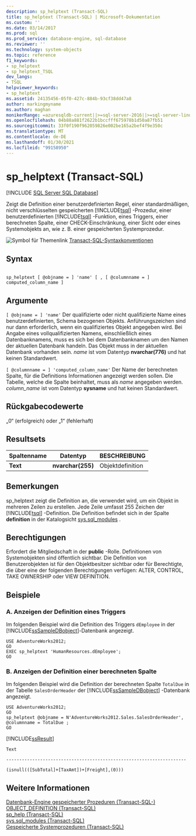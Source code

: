 ```yaml
---
description: sp_helptext (Transact-SQL)
title: sp_helptext (Transact-SQL) | Microsoft-Dokumentation
ms.custom: ''
ms.date: 03/14/2017
ms.prod: sql
ms.prod_service: database-engine, sql-database
ms.reviewer: ''
ms.technology: system-objects
ms.topic: reference
f1_keywords:
- sp_helptext
- sp_helptext_TSQL
dev_langs:
- TSQL
helpviewer_keywords:
- sp_helptext
ms.assetid: 24135456-05f0-427c-884b-93cf38dd47a8
author: markingmyname
ms.author: maghan
monikerRange: =azuresqldb-current||>=sql-server-2016||>=sql-server-linux-2017||=azuresqldb-mi-current
ms.openlocfilehash: 04b88a881f2622b1bccfff675978b1d50a87fb51
ms.sourcegitcommit: 33f0f190f962059826e002be165a2bef4f9e350c
ms.translationtype: MT
ms.contentlocale: de-DE
ms.lasthandoff: 01/30/2021
ms.locfileid: "99158950"
---
```

# <a name="sp_helptext-transact-sql"></a>sp_helptext (Transact-SQL)
[!INCLUDE [SQL Server SQL Database](../../includes/applies-to-version/sql-asdb.md)]

  Zeigt die Definition einer benutzerdefinierten Regel, einer standardmäßigen, nicht verschlüsselten gespeicherten [!INCLUDE[tsql](../../includes/tsql-md.md)] -Prozedur, einer benutzerdefinierten [!INCLUDE[tsql](../../includes/tsql-md.md)] -Funktion, eines Triggers, einer berechneten Spalte, einer CHECK-Einschränkung, einer Sicht oder eines Systemobjekts an, wie z. B. einer gespeicherten Systemprozedur.  
  
 ![Symbol für Themenlink](../../database-engine/configure-windows/media/topic-link.gif "Symbol für Themenlink") [Transact-SQL-Syntaxkonventionen](../../t-sql/language-elements/transact-sql-syntax-conventions-transact-sql.md)  
  
## <a name="syntax"></a>Syntax  
  
```  
  
sp_helptext [ @objname = ] 'name' [ , [ @columnname = ] computed_column_name ]  
```  
  
## <a name="arguments"></a>Argumente  
`[ @objname = ] 'name'` Der qualifizierte oder nicht qualifizierte Name eines benutzerdefinierten, Schema bezogenen Objekts. Anführungszeichen sind nur dann erforderlich, wenn ein qualifiziertes Objekt angegeben wird. Bei Angabe eines vollqualifizierten Namens, einschließlich eines Datenbanknamens, muss es sich bei dem Datenbanknamen um den Namen der aktuellen Datenbank handeln. Das Objekt muss in der aktuellen Datenbank vorhanden sein. *name* ist vom Datentyp **nvarchar(776)** und hat keinen Standardwert.  
  
`[ @columnname = ] 'computed_column_name'` Der Name der berechneten Spalte, für die Definitions Informationen angezeigt werden sollen. Die Tabelle, welche die Spalte beinhaltet, muss als *name* angegeben werden. *column_name* ist vom Datentyp **sysname** und hat keinen Standardwert.  
  
## <a name="return-code-values"></a>Rückgabecodewerte  
 „0“ (erfolgreich) oder „1“ (fehlerhaft)  
  
## <a name="result-sets"></a>Resultsets  
  
|Spaltenname|Datentyp|BESCHREIBUNG|  
|-----------------|---------------|-----------------|  
|**Text**|**nvarchar(255)**|Objektdefinition|  
  
## <a name="remarks"></a>Bemerkungen  
 sp_helptext zeigt die Definition an, die verwendet wird, um ein Objekt in mehreren Zeilen zu erstellen. Jede Zeile umfasst 255 Zeichen der [!INCLUDE[tsql](../../includes/tsql-md.md)] -Definition. Die Definition befindet sich in der Spalte **definition** in der Katalogsicht [sys.sql_modules](../../relational-databases/system-catalog-views/sys-sql-modules-transact-sql.md) .  
  
## <a name="permissions"></a>Berechtigungen  
 Erfordert die Mitgliedschaft in der **public** -Rolle. Definitionen von Systemobjekten sind öffentlich sichtbar. Die Definition von Benutzerobjekten ist für den Objektbesitzer sichtbar oder für Berechtigte, die über eine der folgenden Berechtigungen verfügen: ALTER, CONTROL, TAKE OWNERSHIP oder VIEW DEFINITION.  
  
## <a name="examples"></a>Beispiele  
  
### <a name="a-displaying-the-definition-of-a-trigger"></a>A. Anzeigen der Definition eines Triggers  
 Im folgenden Beispiel wird die Definition des Triggers `dEmployee` in der [!INCLUDE[ssSampleDBobject](../../includes/sssampledbobject-md.md)]-Datenbank angezeigt.  
  
```  
USE AdventureWorks2012;  
GO  
EXEC sp_helptext 'HumanResources.dEmployee';  
GO  
```  
  
### <a name="b-displaying-the-definition-of-a-computed-column"></a>B. Anzeigen der Definition einer berechneten Spalte  
 Im folgenden Beispiel wird die Definition der berechneten Spalte `TotalDue` in der Tabelle `SalesOrderHeader` der [!INCLUDE[ssSampleDBobject](../../includes/sssampledbobject-md.md)] -Datenbank angezeigt.  
  
```  
USE AdventureWorks2012;  
GO  
sp_helptext @objname = N'AdventureWorks2012.Sales.SalesOrderHeader', @columnname = TotalDue ;  
GO  
```  
  
 [!INCLUDE[ssResult](../../includes/ssresult-md.md)]  
  
 `Text`  
  
 `---------------------------------------------------------------------`  
  
 `(isnull(([SubTotal]+[TaxAmt])+[Freight],(0)))`  
  
## <a name="see-also"></a>Weitere Informationen  
 [Datenbank-Engine gespeicherter Prozeduren &#40;Transact-SQL-&#41;](../../relational-databases/system-stored-procedures/database-engine-stored-procedures-transact-sql.md)   
 [OBJECT_DEFINITION &#40;Transact-SQL&#41;](../../t-sql/functions/object-definition-transact-sql.md)   
 [sp_help &#40;Transact-SQL&#41;](../../relational-databases/system-stored-procedures/sp-help-transact-sql.md)   
 [sys.sql_modules &#40;Transact-SQL&#41;](../../relational-databases/system-catalog-views/sys-sql-modules-transact-sql.md)   
 [Gespeicherte Systemprozeduren &#40;Transact-SQL&#41;](../../relational-databases/system-stored-procedures/system-stored-procedures-transact-sql.md)  
  
  
